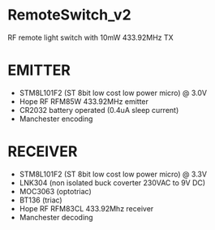 # RemoteSwitch_v2
RF remote light switch with 10mW 433.92MHz TX

# EMITTER
- STM8L101F2 (ST 8bit low cost low power micro) @ 3.0V
- Hope RF RFM85W 433.92MHz emitter
- CR2032 battery operated (0.4uA sleep current)
- Manchester encoding

# RECEIVER
- STM8L101F2 (ST 8bit low cost low power micro) @ 3.3V
- LNK304 (non isolated buck coverter 230VAC to 9V DC)
- MOC3063 (optotriac)
- BT136 (triac)
- Hope RF RFM83CL 433.92Mhz receiver
- Manchester decoding
